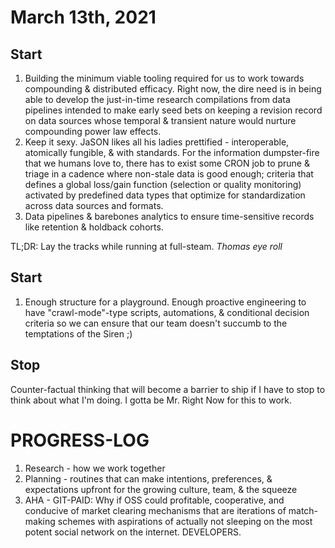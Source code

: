 # March 13th, 2021

## Start
1. Building the minimum viable tooling required for us to work towards compounding & distributed efficacy. Right now, the dire need is in being able to develop the just-in-time research compilations from data pipelines intended to make early seed bets on keeping a revision record on data sources whose temporal & transient nature would nurture compounding power law effects.
2. Keep it sexy. JaSON likes all his ladies prettified - interoperable, atomically fungible, & with standards. For the information dumpster-fire that we humans love to, there has to exist some CRON job to prune & triage in a cadence where non-stale data is good enough; criteria that defines a global loss/gain function (selection or quality monitoring) activated by predefined data types that optimize for standardization across data sources and formats.
3. Data pipelines & barebones analytics to ensure time-sensitive records like retention & holdback cohorts.

TL;DR: Lay the tracks while running at full-steam. *Thomas eye roll*

## Start
1. Enough structure for a playground. Enough proactive engineering to have "crawl-mode"-type scripts, automations, & conditional decision criteria so we can ensure that our team doesn't succumb to the temptations of the Siren ;)

## Stop
Counter-factual thinking that will become a barrier to ship if I have to stop to think about what I'm doing. I gotta be Mr. Right Now for this to work.


# PROGRESS-LOG
1. Research - how we work together
2. Planning - routines that can make intentions, preferences, & expectations upfront for the growing culture, team, & the squeeze
3. AHA - GIT-PAID: Why if OSS could profitable, cooperative, and conducive of market clearing mechanisms that are iterations of match-making schemes with aspirations of actually not sleeping on the most potent social network on the internet. DEVELOPERS.
